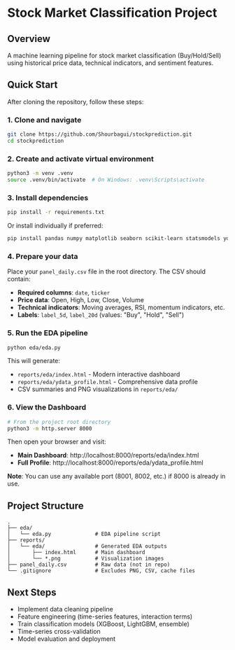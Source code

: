 # Stock Market Classification Project

## Overview
A machine learning pipeline for stock market classification (Buy/Hold/Sell) using historical price data, technical indicators, and sentiment features.

## Quick Start

After cloning the repository, follow these steps:

### 1. Clone and navigate
```bash
git clone https://github.com/Shourbagui/stockprediction.git
cd stockprediction
```

### 2. Create and activate virtual environment
```bash
python3 -m venv .venv
source .venv/bin/activate  # On Windows: .venv\Scripts\activate
```

### 3. Install dependencies
```bash
pip install -r requirements.txt
```

Or install individually if preferred:
```bash
pip install pandas numpy matplotlib seaborn scikit-learn statsmodels ydata-profiling pyarrow fastparquet
```

### 4. Prepare your data
Place your `panel_daily.csv` file in the root directory. The CSV should contain:
- **Required columns**: `date`, `ticker`
- **Price data**: Open, High, Low, Close, Volume
- **Technical indicators**: Moving averages, RSI, momentum indicators, etc.
- **Labels**: `label_5d`, `label_20d` (values: "Buy", "Hold", "Sell")

### 5. Run the EDA pipeline
```bash
python eda/eda.py
```

This will generate:
- `reports/eda/index.html` - Modern interactive dashboard
- `reports/eda/ydata_profile.html` - Comprehensive data profile
- CSV summaries and PNG visualizations in `reports/eda/`

### 6. View the Dashboard
```bash
# From the project root directory
python3 -m http.server 8000
```

Then open your browser and visit:
- **Main Dashboard**: http://localhost:8000/reports/eda/index.html
- **Full Profile**: http://localhost:8000/reports/eda/ydata_profile.html

**Note**: You can use any available port (8001, 8002, etc.) if 8000 is already in use.

## Project Structure
```
.
├── eda/
│   └── eda.py              # EDA pipeline script
├── reports/
│   └── eda/                # Generated EDA outputs
│       ├── index.html      # Main dashboard
│       └── *.png           # Visualization images
├── panel_daily.csv         # Raw data (not in repo)
└── .gitignore              # Excludes PNG, CSV, cache files
```

## Next Steps
- Implement data cleaning pipeline
- Feature engineering (time-series features, interaction terms)
- Train classification models (XGBoost, LightGBM, ensemble)
- Time-series cross-validation
- Model evaluation and deployment

